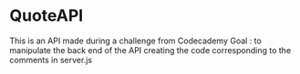 # QuoteAPI
This is an API made during a challenge from Codecademy
Goal : to manipulate the back end of the API creating the code corresponding to the comments in server.js
